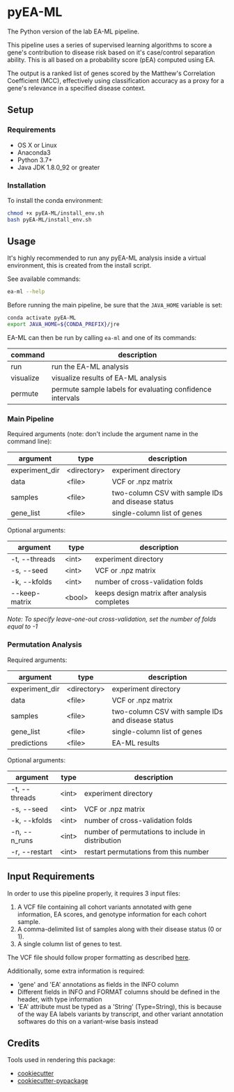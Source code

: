# pyEA-ML

The Python version of the lab EA-ML pipeline.

This pipeline uses a series of supervised learning algorithms to score a gene's contribution to disease risk based on
it's case/control separation ability. This is all based on a probability score (pEA) computed using EA.

The output is a ranked list of genes scored by the Matthew's Correlation Coefficient (MCC), effectively using
classification accuracy as a proxy for a gene's relevance in a specified disease context.

## Setup

### Requirements

- OS X or Linux
- Anaconda3
- Python 3.7+
- Java JDK 1.8.0_92 or greater

### Installation

To install the conda environment:
```bash
chmod +x pyEA-ML/install_env.sh
bash pyEA-ML/install_env.sh
```

## Usage

It's highly recommended to run any pyEA-ML analysis inside a virtual environment, this is created from the install script.

See available commands:
```bash
ea-ml --help
```

Before running the main pipeline, be sure that the `JAVA_HOME` variable is set:
```bash
conda activate pyEA-ML
export JAVA_HOME=${CONDA_PREFIX}/jre
```

EA-ML can then be run by calling `ea-ml` and one of its commands:

| command     | description                                               |
|-------------|-----------------------------------------------------------|
| run         | run the EA-ML analysis                                    |
| visualize   | visualize results of EA-ML analysis                       |
| permute     | permute sample labels for evaluating confidence intervals |

### Main Pipeline

Required arguments (note: don't include the argument name in the command line):

| argument       | type          | description                                       |
|----------------|---------------|---------------------------------------------------|
| experiment_dir | \<directory\> | experiment directory                              |
| data           | \<file\>      | VCF or .npz matrix                                |
| samples        | \<file\>      | two-column CSV with sample IDs and disease status |
| gene_list      | \<file\>      | single-column list of genes                       |

Optional arguments:

| argument       | type      | description                                       |
|----------------|-----------|---------------------------------------------------|
| -t, --threads  | \<int\>   | experiment directory                              |
| -s, --seed     | \<int\>   | VCF or .npz matrix                                |
| -k, --kfolds   | \<int\>   | number of cross-validation folds                  |
| --keep-matrix  | \<bool\>  | keeps design matrix after analysis completes      |

*Note: To specify leave-one-out cross-validation, set the number of folds equal to -1*

### Permutation Analysis

Required arguments:

| argument       | type          | description                                       |
|----------------|---------------|---------------------------------------------------|
| experiment_dir | \<directory\> | experiment directory                              |
| data           | \<file\>      | VCF or .npz matrix                                |
| samples        | \<file\>      | two-column CSV with sample IDs and disease status |
| gene_list      | \<file\>      | single-column list of genes                       |
| predictions    | \<file\>      | EA-ML results                                     |

Optional arguments:

| argument       | type      | description                                       |
|----------------|-----------|---------------------------------------------------|
| -t, --threads  | \<int\>   | experiment directory                              |
| -s, --seed     | \<int\>   | VCF or .npz matrix                                |
| -k, --kfolds   | \<int\>   | number of cross-validation folds                  |
| -n, --n_runs   | \<int\>   | number of permutations to include in distribution |
| -r, --restart  | \<int\>   | restart permutations from this number             |

## Input Requirements

In order to use this pipeline properly, it requires 3 input files:

1. A VCF file containing all cohort variants annotated with gene information, EA scores, and genotype information for
   each cohort sample.
2. A comma-delimited list of samples along with their disease status (0 or 1).
3. A single column list of genes to test.

The VCF file should follow proper formatting as described [here](<https://samtools.github.io/hts-specs/VCFv4.2.pdf>).

Additionally, some extra information is required:

- 'gene' and 'EA' annotations as fields in the INFO column
- Different fields in INFO and FORMAT columns should be defined in the header, with type information
- 'EA' attribute must be typed as a 'String' (Type=String), this is because of the way EA labels variants by transcript,
  and other variant annotation softwares do this on a variant-wise basis instead

## Credits

Tools used in rendering this package:

-  [cookiecutter](https://github.com/audreyr/cookiecutter)
-  [cookiecutter-pypackage](https://github.com/audreyr/cookiecutter-pypackage)
